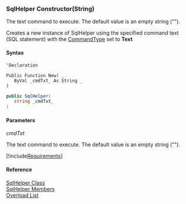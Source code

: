 ﻿### SqlHelper Constructor(String)

The text command to execute. The default value is an empty string ("").

Creates a new instance of SqlHelper using the specified command text (SQL statement) with the [CommandType](FChoice.Common~FChoice.Common.Data.SqlHelper~CommandType.md) set to **Text**

#### Syntax

```vbnet
'Declaration

Public Function New( _
   ByVal _cmdTxt_ As String _
)
```

```csharp
public SqlHelper( 
   string _cmdTxt_
)
```

#### Parameters

_cmdTxt_

The text command to execute. The default value is an empty string ("").

[!include[Requirements](../partials/requirements.md)]

#### Reference

[SqlHelper Class](FChoice.Common~FChoice.Common.Data.SqlHelper.md)  
[SqlHelper Members](FChoice.Common~FChoice.Common.Data.SqlHelper_members.md)  
[Overload List](FChoice.Common~FChoice.Common.Data.SqlHelper~_ctor.md)